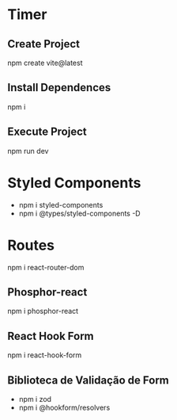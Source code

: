 # Timer

## Create Project
npm create vite@latest

## Install Dependences
npm i

## Execute Project
npm run dev

# Styled Components
- npm i styled-components
- npm i @types/styled-components -D

# Routes
npm i react-router-dom

## Phosphor-react
npm i phosphor-react

## React Hook Form
npm i react-hook-form

## Biblioteca de Validação de Form
- npm i zod
- npm i @hookform/resolvers